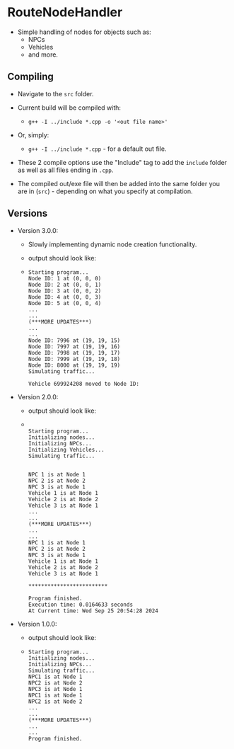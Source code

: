 # RouteNodeHandler

- Simple handling of nodes for objects such as:
    - NPCs
    - Vehicles
    - and more.

## Compiling

- Navigate to the `src` folder.

- Current build will be compiled with:
    - `g++ -I ../include *.cpp -o '<out file name>'`
- Or, simply:
    - `g++ -I ../include *.cpp` - for a default out file.

- These 2 compile options use the "Include" tag to add the `include` folder as well as all files ending in `.cpp`.

- The compiled out/exe file will then be added into the same folder you are in (`src`) - depending on what you specify at compilation.

## Versions

- Version 3.0.0:
    - Slowly implementing dynamic node creation functionality.
    - output should look like:

    -   ````
        Starting program...
        Node ID: 1 at (0, 0, 0)
        Node ID: 2 at (0, 0, 1)
        Node ID: 3 at (0, 0, 2)
        Node ID: 4 at (0, 0, 3)
        Node ID: 5 at (0, 0, 4)
        ...
        ...
        (***MORE UPDATES***)
        ...
        ...
        Node ID: 7996 at (19, 19, 15)
        Node ID: 7997 at (19, 19, 16)
        Node ID: 7998 at (19, 19, 17)
        Node ID: 7999 at (19, 19, 18)
        Node ID: 8000 at (19, 19, 19)
        Simulating traffic...

        Vehicle 699924208 moved to Node ID:

        ````

- Version 2.0.0:
    - output should look like:

    -   ````
    
        Starting program...
        Initializing nodes...
        Initializing NPCs...
        Initializing Vehicles...
        Simulating traffic...


        NPC 1 is at Node 1
        NPC 2 is at Node 2
        NPC 3 is at Node 1
        Vehicle 1 is at Node 1
        Vehicle 2 is at Node 2
        Vehicle 3 is at Node 1
        ...
        ...
        (***MORE UPDATES***)
        ...
        ...
        NPC 1 is at Node 1
        NPC 2 is at Node 2
        NPC 3 is at Node 1
        Vehicle 1 is at Node 1
        Vehicle 2 is at Node 2
        Vehicle 3 is at Node 1

        *************************

        Program finished.
        Execution time: 0.0164633 seconds
        At Current time: Wed Sep 25 20:54:28 2024

        ````

- Version 1.0.0:
    - output should look like:

    -   ````
        Starting program...
        Initializing nodes...
        Initializing NPCs...
        Simulating traffic...
        NPC1 is at Node 1
        NPC2 is at Node 2
        NPC3 is at Node 1
        NPC1 is at Node 1
        NPC2 is at Node 2
        ...
        ...
        (***MORE UPDATES***)
        ...
        ...
        Program finished.
        ````
